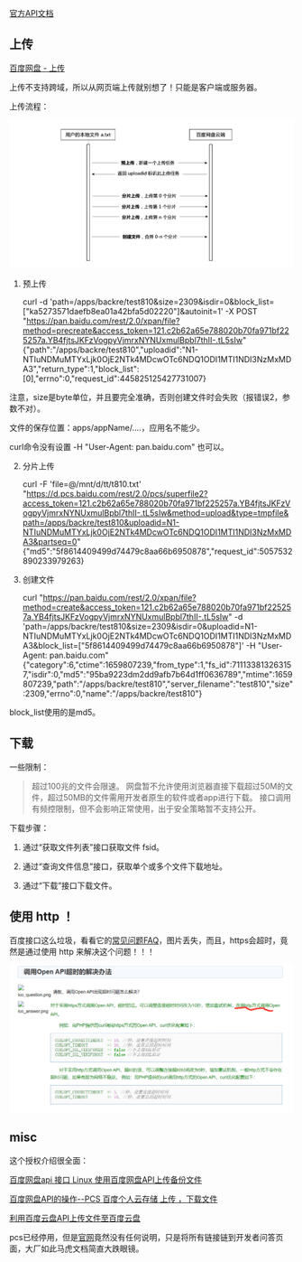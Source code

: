 
[官方API文档](https://pan.baidu.com/union/doc/pksg0s9ns)


## 上传

[百度网盘 - 上传](https://pan.baidu.com/union/doc/3ksg0s9ye)

上传不支持跨域，所以从网页端上传就别想了！只能是客户端或服务器。

上传流程：

![upload](images/baidu-upload.png)

1. 预上传

    curl -d 'path=/apps/backre/test810&size=2309&isdir=0&block_list=["ka5273571daefb8ea01a42bfa5d02220"]&autoinit=1' -X POST "https://pan.baidu.com/rest/2.0/xpan/file?method=precreate&access_token=121.c2b62a65e788020b70fa971bf225257a.YB4fjtsJKFzVogpyVjmrxNYNUxmulBpbl7thII-.tL5sIw"
    {"path":"\/apps\/backre\/test810","uploadid":"N1-NTIuNDMuMTYxLjk0OjE2NTk4MDcwOTc6NDQ1ODI1MTI1NDI3NzMxMDA3","return_type":1,"block_list":[0],"errno":0,"request_id":445825125427731007}

注意，size是byte单位，并且要完全准确，否则创建文件时会失败（报错误2，参数不对）。

文件的保存位置：apps/appName/....，应用名不能少。

curl命令没有设置  -H "User-Agent: pan.baidu.com" 也可以。


2. 分片上传

    curl -F 'file=@/mnt/d/tt/t810.txt' "https://d.pcs.baidu.com/rest/2.0/pcs/superfile2?access_token=121.c2b62a65e788020b70fa971bf225257a.YB4fjtsJKFzVogpyVjmrxNYNUxmulBpbl7thII-.tL5sIw&method=upload&type=tmpfile&path=/apps/backre/test810&uploadid=N1-NTIuNDMuMTYxLjk0OjE2NTk4MDcwOTc6NDQ1ODI1MTI1NDI3NzMxMDA3&partseq=0"
    {"md5":"5f8614409499d74479c8aa66b6950878","request_id":5057532890233979263}


3. 创建文件

    curl "https://pan.baidu.com/rest/2.0/xpan/file?method=create&access_token=121.c2b62a65e788020b70fa971bf225257a.YB4fjtsJKFzVogpyVjmrxNYNUxmulBpbl7thII-.tL5sIw" -d 'path=/apps/backre/test810&size=2309&isdir=0&uploadid=N1-NTIuNDMuMTYxLjk0OjE2NTk4MDcwOTc6NDQ1ODI1MTI1NDI3NzMxMDA3&block_list=["5f8614409499d74479c8aa66b6950878"]' -H "User-Agent: pan.baidu.com"
    {"category":6,"ctime":1659807239,"from_type":1,"fs_id":711133813263157,"isdir":0,"md5":"95ba9223dm2dd9afb7b64d1ff0636789","mtime":1659807239,"path":"\/apps\/backre\/test810","server_filename":"test810","size":2309,"errno":0,"name":"\/apps\/backre\/test810"}

block_list使用的是md5。


## 下载

一些限制：

> 超过100兆的文件会限速。
> 网盘暂不允许使用浏览器直接下载超过50M的文件，超过50MB的文件需用开发者原生的软件或者app进行下载。
> 接口调用有频控限制，但不会影响正常使用，出于安全策略暂不支持公开。


下载步骤：

1. 通过“获取文件列表”接口获取文件 fsid。

2. 通过“查询文件信息”接口，获取单个或多个文件下载地址。

3. 通过“下载”接口下载文件。


## 使用 http ！

百度接口这么垃圾，看看它的[常见问题FAQ](https://developer.baidu.com/wiki/index.php?title=%E5%B8%AE%E5%8A%A9%E6%96%87%E6%A1%A3%E9%A6%96%E9%A1%B5/%E7%99%BE%E5%BA%A6%E5%B8%90%E5%8F%B7%E8%BF%9E%E6%8E%A5/%E5%B8%B8%E8%A7%81%E9%97%AE%E9%A2%98FAQ)，图片丢失，而且，https会超时，竟然是通过使用 http 来解决这个问题！！！

![img](images/baidufaq.png)


## misc

这个授权介绍很全面：

[百度网盘api 接口 Linux 使用百度网盘API上传备份文件](https://www.daimajiaoliu.com/daima/479bba6e6900403)




[百度网盘API的操作--PCS 百度个人云存储 上传 ，下载文件](https://www.cxyzjd.com/article/u014492257/39856403)

[利用百度云盘API上传文件至百度云盘](https://blog.csdn.net/admans/article/details/80653490)


pcs已经停用，但是[官网](https://developer.baidu.com/wiki/index.php?title=%E5%B8%AE%E5%8A%A9%E6%96%87%E6%A1%A3%E9%A6%96%E9%A1%B5/%E4%B8%AA%E4%BA%BA%E4%BA%91%E5%AD%98%E5%82%A8_API)竟然没有任何说明，只是将所有链接链到开发者问答页面，大厂如此马虎文档简直大跌眼镜。



